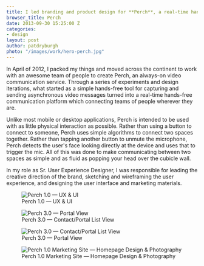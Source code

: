 ```yaml
---
title: I led branding and product design for **Perch**, a real-time hands-free communication tool used by teams like Slack, TripAdvisor, and Shopify
browser_title: Perch
date: 2013-09-30 15:25:00 Z
categories:
- design
layout: post
author: patdryburgh
photo: "/images/work/hero-perch.jpg"
---
```


In April of 2012, I packed my things and moved across the continent to work with an awesome team of people to create Perch, an always-on video communication service. Through a series of experiments and design iterations, what started as a simple hands-free tool for capturing and sending asynchronous video messages turned into a real-time hands-free communication platform which connecting teams of people wherever they are.

Unlike most mobile or desktop applications, Perch is intended to be used with as little physical interaction as possible. Rather than using a button to connect to someone, Perch uses simple algorithms to connect two spaces together. Rather than tapping another button to unmute the microphone, Perch detects the user's face looking directly at the device and uses that to trigger the mic. All of this was done to make communicating between two spaces as simple and as fluid as popping your head over the cubicle wall.

In my role as Sr. User Experience Designer, I was responsible for leading the creative direction of the brand, sketching and wireframing the user experience, and designing the user interface and marketing materials.

<figure class="extra-wide">
  <img src="{{ site.url }}/images/work/perch-iphones.jpg" alt="Perch 1.0 — UX &amp; UI" />
  <figcaption>
    Perch 1.0 — UX &amp; UI
  </figcaption>
</figure>

<figure class="extra-wide">
  <img src="{{ site.url }}/images/work/perch-v3.jpg" alt="Perch 3.0 — Portal View" />
  <figcaption>
    Perch 3.0 — Contact/Portal List View
  </figcaption>
</figure>

<figure class="extra-wide">
  <img src="{{ site.url }}/images/work/perch-for-ios.jpg" alt="Perch 3.0 — Contact/Portal List View" />
  <figcaption>
    Perch 3.0 — Portal View
  </figcaption>
</figure>

<figure class="extra-wide">
  <img src="{{ site.url }}/images/work/perch-website.jpg" alt="Perch 1.0 Marketing Site — Homepage Design & Photography" class="shadowed" />
  <figcaption>
    Perch 1.0 Marketing Site — Homepage Design & Photography
  </figcaption>
</figure>